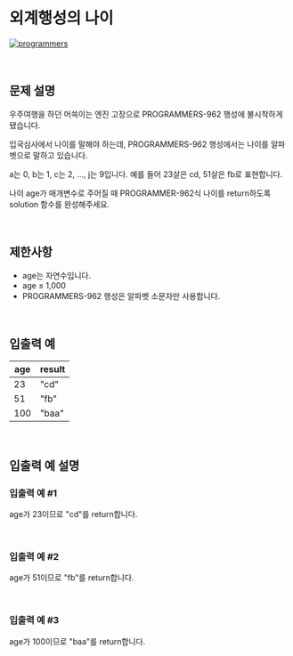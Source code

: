 # 외계행성의 나이

[![programmers](https://user-images.githubusercontent.com/69426184/209522553-bab40080-50ba-4743-86a3-f6198bff3974.png)](https://school.programmers.co.kr/learn/courses/30/lessons/120834)

<br/>

## 문제 설명

우주여행을 하던 머쓱이는 엔진 고장으로 PROGRAMMERS-962 행성에 불시착하게 됐습니다.

입국심사에서 나이를 말해야 하는데, PROGRAMMERS-962 행성에서는 나이를 알파벳으로 말하고 있습니다.

a는 0, b는 1, c는 2, ..., j는 9입니다. 예를 들어 23살은 cd, 51살은 fb로 표현합니다.

나이 age가 매개변수로 주어질 때 PROGRAMMER-962식 나이를 return하도록 solution 함수를 완성해주세요.

<br/>

## 제한사항

-   age는 자연수입니다.
-   age ≤ 1,000
-   PROGRAMMERS-962 행성은 알파벳 소문자만 사용합니다.

<br/>

## 입출력 예

| age | result |
| --- | ------ |
| 23  | "cd"   |
| 51  | "fb"   |
| 100 | "baa"  |

<br/>

## 입출력 예 설명

### 입출력 예 #1

age가 23이므로 "cd"를 return합니다.

<br/>

### 입출력 예 #2

age가 51이므로 "fb"를 return합니다.

<br/>

### 입출력 예 #3

age가 100이므로 "baa"를 return합니다.

